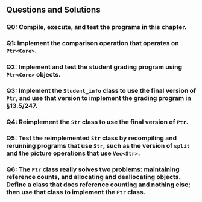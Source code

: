 ## Questions and Solutions

### Q0: Compile, execute, and test the programs in this chapter.

### Q1: Implement the comparison operation that operates on `Ptr<Core>`.

### Q2: Implement and test the student grading program using `Ptr<Core>` objects.

### Q3: Implement the `Student_info` class to use the final version of `Ptr`, and use that version to implement the grading program in §13.5/247.

### Q4: Reimplement the `Str` class to use the final version of `Ptr`.

### Q5: Test the reimplemented `Str` class by recompiling and rerunning programs that use `Str`, such as the version of `split` and the picture operations that use `Vec<Str>`.

### Q6: The `Ptr` class really solves two problems: maintaining reference counts, and allocating and deallocating objects. Define a class that does reference counting and nothing else; then use that class to implement the `Ptr` class.